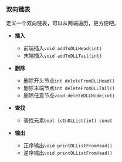 ### 双向链表

定义一个双向链表，可以从两端遍历，更方便吧。

+ **插入**
  + 前端插入`void addToDLLHead(int)`
  + 末端插入`void addToDLLTail(int)`

+ **删除**
  + 删除开头节点`int deleteFromDLLHead()`
  + 删除末端节点`int deleteFromDLLTail()`
  + 删除任意节点`void deleteDLLNode(int)`

+ **查找**
  + 查找元素`bool isInDLList(int) const`

+ **输出**
  + 正序输出`void printDLListFromHead()`
  + 逆序输出`void printDLListFromHead()`

